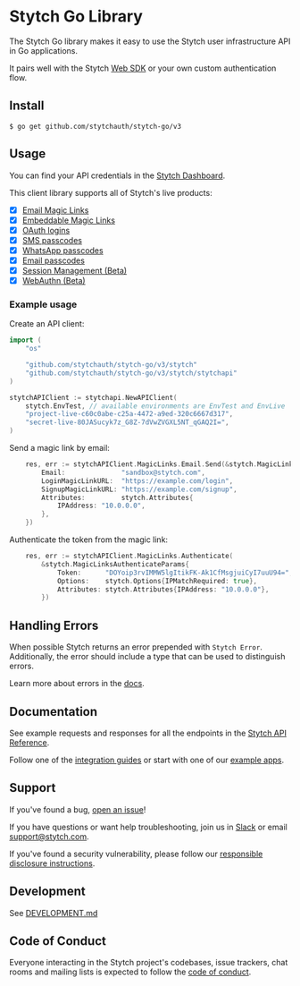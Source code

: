 # Stytch Go Library

The Stytch Go library makes it easy to use the Stytch user infrastructure API in Go applications.

It pairs well with the Stytch [Web SDK](https://www.npmjs.com/package/@stytch/stytch-js) or your own custom authentication flow.

## Install

```console
$ go get github.com/stytchauth/stytch-go/v3
```

## Usage

You can find your API credentials in the [Stytch Dashboard](https://stytch.com/dashboard/api-keys).

This client library supports all of Stytch's live products:
  - [x] [Email Magic Links](https://stytch.com/docs/api/send-by-email)
  - [x] [Embeddable Magic Links](https://stytch.com/docs/api/create-magic-link-overview)
  - [x] [OAuth logins](https://stytch.com/docs/api/oauth-overview)
  - [x] [SMS passcodes](https://stytch.com/docs/api/send-otp-by-sms)
  - [x] [WhatsApp passcodes](https://stytch.com/docs/api/whatsapp-send)
  - [x] [Email passcodes](https://stytch.com/docs/api/send-otp-by-email)
  - [x] [Session Management (Beta)](https://stytch.com/docs/api/sessions-overview)
  - [x] [WebAuthn (Beta)](https://stytch.com/docs/api/webauthn-overview)

### Example usage
Create an API client:
```go
import (
	"os"

	"github.com/stytchauth/stytch-go/v3/stytch"
	"github.com/stytchauth/stytch-go/v3/stytch/stytchapi"
)

stytchAPIClient := stytchapi.NewAPIClient(
	stytch.EnvTest, // available environments are EnvTest and EnvLive
	"project-live-c60c0abe-c25a-4472-a9ed-320c6667d317",
	"secret-live-80JASucyk7z_G8Z-7dVwZVGXL5NT_qGAQ2I=",
)
```

Send a magic link by email:
```go
	res, err := stytchAPIClient.MagicLinks.Email.Send(&stytch.MagicLinksEmailSendParams{
		Email:              "sandbox@stytch.com",
		LoginMagicLinkURL:  "https://example.com/login",
		SignupMagicLinkURL: "https://example.com/signup",
		Attributes:         stytch.Attributes{
			IPAddress: "10.0.0.0",
		},
    })
```

Authenticate the token from the magic link:
```go
	res, err := stytchAPIClient.MagicLinks.Authenticate(
		&stytch.MagicLinksAuthenticateParams{
			Token:      "DOYoip3rvIMMW5lgItikFK-Ak1CfMsgjuiCyI7uuU94=",
			Options:    stytch.Options{IPMatchRequired: true},
			Attributes: stytch.Attributes{IPAddress: "10.0.0.0"},
		})
```

## Handling Errors

When possible Stytch returns an error prepended with `Stytch Error`.
Additionally, the error should include a type that can be used to distinguish errors.

Learn more about errors in the [docs](https://stytch.com/docs/api/errors).

## Documentation

See example requests and responses for all the endpoints in the [Stytch API Reference](https://stytch.com/docs/api).

Follow one of the [integration guides](https://stytch.com/docs/guides) or start with one of our [example apps](https://stytch.com/docs/example-apps).

## Support

If you've found a bug, [open an issue](https://github.com/stytchauth/stytch-go/issues/new)!

If you have questions or want help troubleshooting, join us in [Slack](https://join.slack.com/t/stytch/shared_invite/zt-nil4wo92-jApJ9Cl32cJbEd9esKkvyg) or email support@stytch.com.

If you've found a security vulnerability, please follow our [responsible disclosure instructions](https://stytch.com/docs/security).

## Development

See [DEVELOPMENT.md](DEVELOPMENT.md)

## Code of Conduct

Everyone interacting in the Stytch project's codebases, issue trackers, chat rooms and mailing lists is expected to follow the [code of conduct](CODE_OF_CONDUCT.md).
